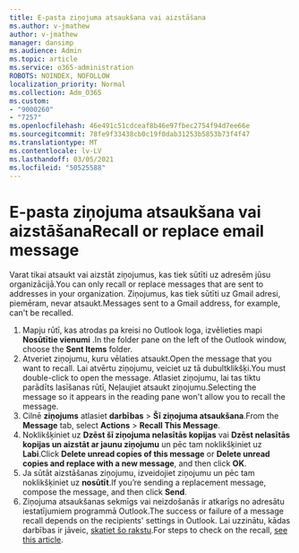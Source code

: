 ```yaml
---
title: E-pasta ziņojuma atsaukšana vai aizstāšana
ms.author: v-jmathew
author: v-jmathew
manager: dansimp
ms.audience: Admin
ms.topic: article
ms.service: o365-administration
ROBOTS: NOINDEX, NOFOLLOW
localization_priority: Normal
ms.collection: Adm_O365
ms.custom:
- "9000260"
- "7257"
ms.openlocfilehash: 46e491c51cdceaf8b46e97fbec2754f94d7ee66e
ms.sourcegitcommit: 78fe9f33438cb0c19f0dab31253b5853b73f4f47
ms.translationtype: MT
ms.contentlocale: lv-LV
ms.lasthandoff: 03/05/2021
ms.locfileid: "50525588"
---
```

# <a name="recall-or-replace-email-message"></a><span data-ttu-id="bcaeb-102">E-pasta ziņojuma atsaukšana vai aizstāšana</span><span class="sxs-lookup"><span data-stu-id="bcaeb-102">Recall or replace email message</span></span>

<span data-ttu-id="bcaeb-103">Varat tikai atsaukt vai aizstāt ziņojumus, kas tiek sūtīti uz adresēm jūsu organizācijā.</span><span class="sxs-lookup"><span data-stu-id="bcaeb-103">You can only recall or replace messages that are sent to addresses in your organization.</span></span> <span data-ttu-id="bcaeb-104">Ziņojumus, kas tiek sūtīti uz Gmail adresi, piemēram, nevar atsaukt.</span><span class="sxs-lookup"><span data-stu-id="bcaeb-104">Messages sent to a Gmail address, for example, can't be recalled.</span></span>

1. <span data-ttu-id="bcaeb-105">Mapju rūtī, kas atrodas pa kreisi no Outlook loga, izvēlieties mapi **Nosūtītie vienumi** .</span><span class="sxs-lookup"><span data-stu-id="bcaeb-105">In the folder pane on the left of the Outlook window, choose the **Sent Items** folder.</span></span>
2. <span data-ttu-id="bcaeb-106">Atveriet ziņojumu, kuru vēlaties atsaukt.</span><span class="sxs-lookup"><span data-stu-id="bcaeb-106">Open the message that you want to recall.</span></span> <span data-ttu-id="bcaeb-107">Lai atvērtu ziņojumu, veiciet uz tā dubultklikšķi.</span><span class="sxs-lookup"><span data-stu-id="bcaeb-107">You must double-click to open the message.</span></span> <span data-ttu-id="bcaeb-108">Atlasiet ziņojumu, lai tas tiktu parādīts lasīšanas rūtī, Neļaujiet atsaukt ziņojumu.</span><span class="sxs-lookup"><span data-stu-id="bcaeb-108">Selecting the message so it appears in the reading pane won't allow you to recall the message.</span></span>
3. <span data-ttu-id="bcaeb-109">Cilnē **ziņojums** atlasiet **darbības**  >  **Šī ziņojuma atsaukšana**.</span><span class="sxs-lookup"><span data-stu-id="bcaeb-109">From the **Message** tab, select **Actions** > **Recall This Message**.</span></span>
4. <span data-ttu-id="bcaeb-110">Noklikšķiniet uz **Dzēst šī ziņojuma nelasītās kopijas** vai **Dzēst nelasītās kopijas un aizstāt ar jaunu ziņojumu** un pēc tam noklikšķiniet uz **Labi**.</span><span class="sxs-lookup"><span data-stu-id="bcaeb-110">Click **Delete unread copies of this message** or **Delete unread copies and replace with a new message**, and then click **OK**.</span></span>
5. <span data-ttu-id="bcaeb-111">Ja sūtāt aizstāšanas ziņojumu, izveidojiet ziņojumu un pēc tam noklikšķiniet uz **nosūtīt**.</span><span class="sxs-lookup"><span data-stu-id="bcaeb-111">If you’re sending a replacement message, compose the message, and then click **Send**.</span></span>
6. <span data-ttu-id="bcaeb-112">Ziņojuma atsaukšanas sekmīgs vai neizdošanās ir atkarīgs no adresātu iestatījumiem programmā Outlook.</span><span class="sxs-lookup"><span data-stu-id="bcaeb-112">The success or failure of a message recall depends on the recipients' settings in Outlook.</span></span> <span data-ttu-id="bcaeb-113">Lai uzzinātu, kādas darbības ir jāveic, [skatiet šo rakstu](https://support.office.com/article/recall-or-replace-an-email-message-that-you-sent-35027f88-d655-4554-b4f8-6c0729a723a0#tocheck).</span><span class="sxs-lookup"><span data-stu-id="bcaeb-113">For steps to check on the recall, [see this article](https://support.office.com/article/recall-or-replace-an-email-message-that-you-sent-35027f88-d655-4554-b4f8-6c0729a723a0#tocheck).</span></span>
